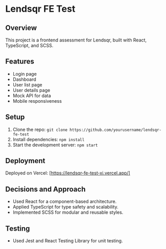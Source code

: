 # Lendsqr FE Test

## Overview
This project is a frontend assessment for Lendsqr, built with React, TypeScript, and SCSS.

## Features
- Login page
- Dashboard
- User list page
- User details page
- Mock API for data
- Mobile responsiveness

## Setup
1. Clone the repo: `git clone https://github.com/yourusername/lendsqr-fe-test`
2. Install dependencies: `npm install`
3. Start the development server: `npm start`

## Deployment
Deployed on Vercel: [https://lendsqr-fe-test-xi.vercel.app/]

## Decisions and Approach
- Used React for a component-based architecture.
- Applied TypeScript for type safety and scalability.
- Implemented SCSS for modular and reusable styles.

## Testing
- Used Jest and React Testing Library for unit testing.
